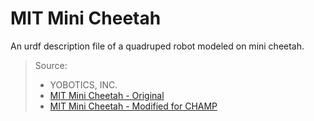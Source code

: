 # MIT Mini Cheetah
An urdf description file of a quadruped robot modeled on mini cheetah.

>Source: <br/>
>- YOBOTICS, INC.<br/>
>- [MIT Mini Cheetah - Original](https://github.com/HitSZwang/mini-cheetah-gazebo-urdf)<br/>
>- [MIT Mini Cheetah - Modified for CHAMP](https://github.com/chvmp/mini-cheetah-gazebo-urdf)<br/>

